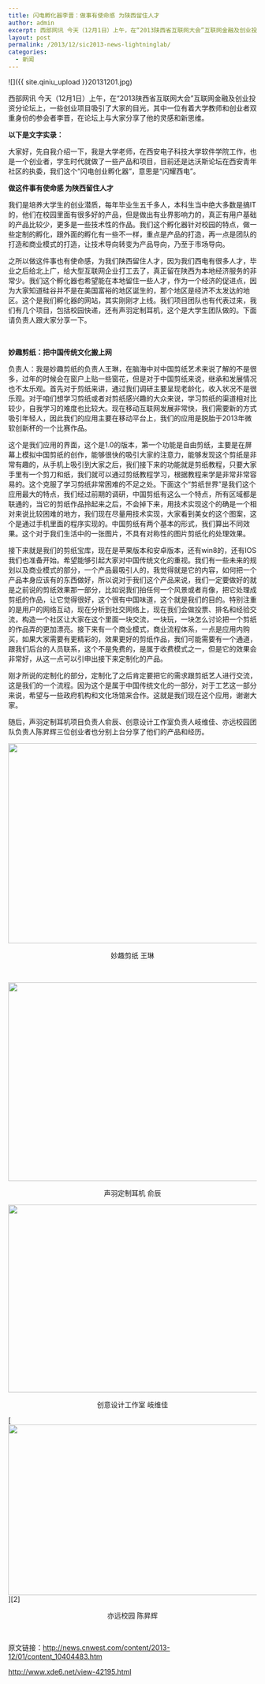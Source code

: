 ```yaml
---
title: 闪电孵化器李晋：做事有使命感 为陕西留住人才
author: admin
excerpt: 西部网讯 今天（12月1日）上午，在“2013陕西省互联网大会”互联网金融及创业投资分论坛上，一些创业项目吸引了大家的目光，其中一位有着大学教师和创业者双重身份的参会者李晋，在论坛上与大家分享了他的灵感和新思维。
layout: post
permalink: /2013/12/sic2013-news-lightninglab/
categories:
  - 新闻
---
```


![]({{ site.qiniu_upload }}20131201.jpg)

西部网讯 今天（12月1日）上午，在“2013陕西省互联网大会”互联网金融及创业投资分论坛上，一些创业项目吸引了大家的目光，其中一位有着大学教师和创业者双重身份的参会者李晋，在论坛上与大家分享了他的灵感和新思维。

**以下是文字实录：**

大家好，先自我介绍一下，我是大学老师，在西安电子科技大学软件学院工作，也是一个创业者，学生时代就做了一些产品和项目，目前还是达沃斯论坛在西安青年社区的执委，我们这个“闪电创业孵化器”，意思是“闪耀西电”。

**做这件事有使命感 为陕西留住人才**

我们是培养大学生的创业潜质，每年毕业生五千多人，本科生当中绝大多数是搞IT的，他们在校园里面有很多好的产品，但是做出有业界影响力的，真正有用户基础的产品比较少，更多是一些技术性的作品。我们这个孵化器针对校园的特点，做一些定制的孵化，跟外面的孵化有一些不一样，重点是产品的打造，再一点是团队的打造和商业模式的打造，让技术导向转变为产品导向，乃至于市场导向。

之所以做这件事也有使命感，为我们陕西留住人才，因为我们西电有很多人才，毕业之后给北上广，给大型互联网企业打工去了，真正留在陕西为本地经济服务的非常少。我们这个孵化器也希望能在本地留住一些人才，作为一个经济的促进点，因为大家知道硅谷并不是在美国富裕的地区诞生的，那个地区是经济不太发达的地区。这个是我们孵化器的网站，其实刚刚才上线。我们项目团队也有代表过来，我们有几个项目，包括校园快递，还有声羽定制耳机，这个是大学生团队做的。下面请负责人跟大家分享一下。

&nbsp;

**妙趣剪纸：把中国传统文化搬上网**

负责人：我是妙趣剪纸的负责人王琳，在脑海中对中国剪纸艺术来说了解的不是很多，过年的时候会在窗户上贴一些窗花，但是对于中国剪纸来说，继承和发展情况也不太乐观。首先对于剪纸来讲，通过我们调研主要呈现老龄化，收入状况不是很乐观。对于咱们想学习剪纸或者对剪纸感兴趣的大众来说，学习剪纸的渠道相对比较少，自我学习的难度也比较大。现在移动互联网发展非常快，我们需要新的方式吸引年轻人，因此我们的应用主要在移动平台上，我们的应用是脱胎于2013年微软创新杯的一个比赛作品。

这个是我们应用的界面，这个是1.0的版本，第一个功能是自由剪纸，主要是在屏幕上模拟中国剪纸的创作，能够很快的吸引大家的注意力，能够发现这个剪纸是非常有趣的，从手机上吸引到大家之后，我们接下来的功能就是剪纸教程，只要大家手里有一个剪刀和纸，我们就可以通过剪纸教程学习，根据教程来学是非常非常容易的。这个克服了学习剪纸非常困难的不足之处。下面这个“剪纸世界”是我们这个应用最大的特点，我们经过前期的调研，中国剪纸有这么一个特点，所有区域都是联通的，当它的剪纸作品拎起来之后，不会掉下来，用技术实现这个的确是一个相对来说比较困难的地方，我们现在尽量用技术实现，大家看到美女的这个图案，这个是通过手机里面的程序实现的。中国剪纸有两个基本的形式，我们算出不同效果。这个对于我们生活中的一张图片，不具有对称性的图片剪纸化的处理效果。

接下来就是我们的剪纸宝库，现在是苹果版本和安卓版本，还有win8的，还有IOS我们也准备开始。希望能够引起大家对中国传统文化的重视。我们有一些未来的规划以及商业模式的部分，一个产品最吸引人的，我觉得就是它的内容，如何把一个产品本身应该有的东西做好，所以说对于我们这个产品来说，我们一定要做好的就是之前说的剪纸效果那一部分，比如说我们拍任何一个风景或者肖像，把它处理成剪纸的作品，让它觉得很好，这个很有中国味道，这个就是我们的目的。特别注重的是用户的网络互动，现在分析到社交网络上，现在我们会做投票、排名和经验交流，构造一个社区让大家在这个里面一块交流，一块玩，一块怎么讨论把一个剪纸的作品弄的更加漂亮。接下来有一个商业模式，商业流程体系，一点是应用内购买，如果大家需要有更精彩的，效果更好的剪纸作品，我们可能需要有一个通道，跟我们后台的人员联系，这个不是免费的，是属于收费模式之一，但是它的效果会非常好，从这一点可以引申出接下来定制化的产品。

刚才所说的定制化的部分，定制化了之后肯定要把它的需求跟剪纸艺人进行交流，这是我们的一个流程。因为这个是属于中国传统文化的一部分，对于工艺这一部分来说，希望与一些政府机构和文化场馆来合作。这就是我们现在这个应用，谢谢大家。

随后，声羽定制耳机项目负责人俞辰、创意设计工作室负责人岐维佳、亦远校园团队负责人陈昇辉三位创业者也分别上台分享了他们的产品和经历。

<p style="text-align: center;">
  <a href="http://lightnin-wordpress.stor.sinaapp.com/uploads/2013/12/王琳.jpg"><img class="aligncenter  wp-image-2750" title="王琳" alt="" src="http://lightnin-wordpress.stor.sinaapp.com/uploads/2013/12/王琳.jpg" width="804" height="406" data-pinit="registered" /></a>
</p>

<p style="text-align: center;">
  妙趣剪纸 王琳
</p>

&nbsp;

<p style="text-align: center;">
  <a href="http://lightnin-wordpress.stor.sinaapp.com/uploads/2013/12/俞辰.jpg"><img class="aligncenter  wp-image-2751" title="俞辰" alt="" src="http://lightnin-wordpress.stor.sinaapp.com/uploads/2013/12/俞辰-1024x504.jpg" width="818" height="403" data-pinit="registered" /></a>
</p>

<p style="text-align: center;">
  声羽定制耳机 俞辰
</p>

<p style="text-align: center;">
  <a href="http://lightnin-wordpress.stor.sinaapp.com/uploads/2013/12/岐维佳.jpg"><img class="aligncenter  wp-image-2760" title="岐维佳" alt="" src="http://lightnin-wordpress.stor.sinaapp.com/uploads/2013/12/岐维佳.jpg" width="833" height="381" data-pinit="registered" /></a>
</p>

<p style="text-align: center;">
  创意设计工作室 岐维佳
</p>

[<img class="aligncenter size-full wp-image-2752" title="陈昇辉" alt="" src="http://lightnin-wordpress.stor.sinaapp.com/uploads/2013/12/陈昇辉.jpg" width="782" height="346" data-pinit="registered" />][2]

<p style="text-align: center;">
  亦远校园 陈昇辉
</p>

&nbsp;

原文链接：<http://news.cnwest.com/content/2013-12/01/content_10404483.htm>

<http://www.xde6.net/view-42195.html>

